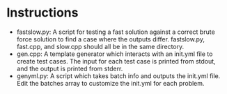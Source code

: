 # Instructions

<ul>
<li>fastslow.py: A script for testing a fast solution against a correct brute force solution to find a case where the outputs differ. fastslow.py, fast.cpp, and slow.cpp should all be in the same directory.</li>

<li>
gen.cpp: A template generator which interacts with an init.yml file to create test cases. The input for each test case is printed from stdout, and the output is printed from stderr.
</li>
    

<li> 
genyml.py: A script which takes batch info and outputs the init.yml file. Edit the batches array to customize the init.yml for each problem.
</li>

</ul>